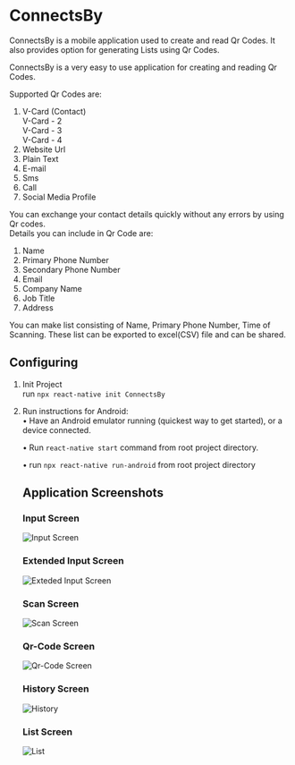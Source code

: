 # ConnectsBy

ConnectsBy is a mobile application used to create and read Qr Codes. It also provides option for generating Lists using  Qr Codes.<br/>


ConnectsBy is a very easy to use application for creating and reading Qr Codes.<br/>

Supported Qr Codes are:

 1. V-Card (Contact)<br/>
    V-Card - 2<br/>
      V-Card - 3<br/>
      V-Card - 4<br/>
2. Website Url<br/>
3. Plain Text<br/>
4. E-mail<br/>
5. Sms<br/>
6. Call<br/>
7. Social Media Profile<br/>
 
You can exchange your contact details quickly without any errors by using Qr codes. <br/>
Details you can include in Qr Code are:<br/>

1. Name
2. Primary Phone Number
3. Secondary Phone Number
4. Email
5. Company Name
6. Job Title
7. Address

You can make list consisting of Name, Primary Phone Number, Time of Scanning. These list can be exported to excel(CSV) file and can be shared.<br/>

## Configuring 

1. Init Project<br/>
	 run `npx react-native init ConnectsBy`
3. Run instructions for Android:<br/>
    • Have an Android emulator running (quickest way to get started), or a device connected.<br/>

    • Run `react-native start` command from root project directory.<br/>

    • run `npx react-native run-android` from root project directory<br/>

    ## Application Screenshots

    ### Input Screen
    ![Input Screen](/images/inputscreen.jpg)

    ### Extended Input Screen
    ![Exteded Input Screen](/images/inputscreenmore.jpg)

    ### Scan Screen
    ![Scan Screen](/images/scanscreen.jpg)

    ### Qr-Code Screen
    ![Qr-Code Screen](/images/qrcode.jpg)

    ### History Screen
    ![History](/images/history.jpg)

    ### List Screen
    ![List](/images/list.jpg)